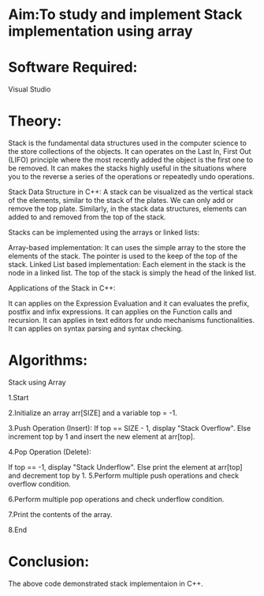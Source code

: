 # Aim:To study and implement Stack implementation using array

# Software Required:
Visual Studio

# Theory:

Stack is the fundamental data structures used in the computer science to the store collections of the objects. It can operates on the Last In, First Out (LIFO) principle where the most recently added the object is the first one to be removed. It can makes the stacks highly useful in the situations where you to the reverse a series of the operations or repeatedly undo operations.

Stack Data Structure in C++: A stack can be visualized as the vertical stack of the elements, similar to the stack of the plates. We can only add or remove the top plate. Similarly, in the stack data structures, elements can added to and removed from the top of the stack.

Stacks can be implemented using the arrays or linked lists:

Array-based implementation: It can uses the simple array to the store the elements of the stack. The pointer is used to the keep of the top of the stack. Linked List based implementation: Each element in the stack is the node in a linked list. The top of the stack is simply the head of the linked list.

Applications of the Stack in C++:

It can applies on the Expression Evaluation and it can evaluates the prefix, postfix and infix expressions.
It can applies on the Function calls and recursion.
It can applies in text editors for undo mechanisms functionalities.
It can applies on syntax parsing and syntax checking.


# Algorithms:
 Stack using Array

1.Start

2.Initialize an array arr[SIZE] and a variable top = -1.

3.Push Operation (Insert): If top == SIZE - 1, display "Stack Overflow". Else increment top by 1 and insert the new element at arr[top].

4.Pop Operation (Delete):

If top == -1, display "Stack Underflow".
Else print the element at arr[top] and decrement top by 1.
5.Perform multiple push operations and check overflow condition.

6.Perform multiple pop operations and check underflow condition.

7.Print the contents of the array.

8.End

# Conclusion:
The above code demonstrated stack implementaion in C++.

